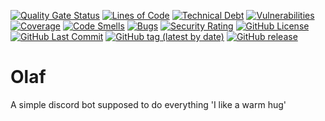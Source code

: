 [![Quality Gate Status](https://sonar.rainbowlabs.net/api/project_badges/measure?project=Olaf&metric=alert_status)](https://sonar.rainbowlabs.net/dashboard?id=Olaf)
[![Lines of Code](https://sonar.rainbowlabs.net/api/project_badges/measure?project=Olaf&metric=ncloc)](https://sonar.rainbowlabs.net/dashboard?id=Olaf)
[![Technical Debt](https://sonar.rainbowlabs.net/api/project_badges/measure?project=Olaf&metric=sqale_index)](https://sonar.rainbowlabs.net/dashboard?id=Olaf)
[![Vulnerabilities](https://sonar.rainbowlabs.net/api/project_badges/measure?project=Olaf&metric=vulnerabilities)](https://sonar.rainbowlabs.net/dashboard?id=Olaf)
[![Coverage](https://sonar.rainbowlabs.net/api/project_badges/measure?project=Olaf&metric=coverage)](https://sonar.rainbowlabs.net/dashboard?id=Olaf)
[![Code Smells](https://sonar.rainbowlabs.net/api/project_badges/measure?project=Olaf&metric=code_smells)](https://sonar.rainbowlabs.net/dashboard?id=Olaf)
[![Bugs](https://sonar.rainbowlabs.net/api/project_badges/measure?project=Olaf&metric=bugs)](https://sonar.rainbowlabs.net/dashboard?id=Olaf)
[![Security Rating](https://sonar.rainbowlabs.net/api/project_badges/measure?project=Olaf&metric=security_rating)](https://sonar.rainbowlabs.net/dashboard?id=Olaf)
[![GitHub License](https://img.shields.io/github/license/stoffel2107/Olaf.svg)](https://github.com/rainbow-laboratories/Olaf)
[![GitHub Last Commit](https://img.shields.io/github/last-commit/stoffel2107/Olaf.svg)](https://github.com/rainbow-laboratories/Olaf)
[![GitHub tag (latest by date)](https://img.shields.io/github/tag-date/stoffel2107/Olaf.svg)](https://github.com/rainbow-laboratories/Olaf)
[![GitHub release](https://img.shields.io/github/release/stoffel2107/Olaf.svg)](https://github.com/rainbow-laboratories/Olaf)

# Olaf

A simple discord bot supposed to do everything 'I like a warm hug'
